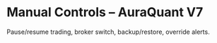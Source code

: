 # Manual Controls – AuraQuant V7

Pause/resume trading, broker switch, backup/restore, override alerts.